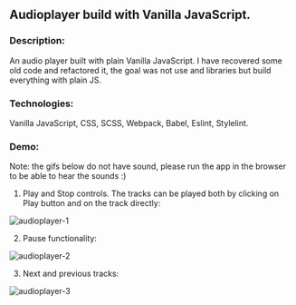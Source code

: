 ## Audioplayer build with Vanilla JavaScript.

### Description: 
An audio player built with plain Vanilla JavaScript. I have recovered some old code and refactored it, the goal was not use and libraries but build everything with plain JS.

### Technologies: 
Vanilla JavaScript, CSS, SCSS, Webpack, Babel, Eslint, Stylelint.

### Demo:

Note: the gifs below do not have sound, please run the app in the browser to be able to hear the sounds :)

1. Play and Stop controls. The tracks can be played both by clicking on Play button and on the track directly:

![audioplayer-1](https://user-images.githubusercontent.com/66952678/102553143-48898980-40ba-11eb-969a-1beae29f0bb0.gif)

2. Pause functionality:

![audioplayer-2](https://user-images.githubusercontent.com/66952678/102553383-aa49f380-40ba-11eb-9530-cb4008be7584.gif)

3. Next and previous tracks:

![audioplayer-3](https://user-images.githubusercontent.com/66952678/102553654-1b89a680-40bb-11eb-9f55-1fed9b28a3a4.gif)

